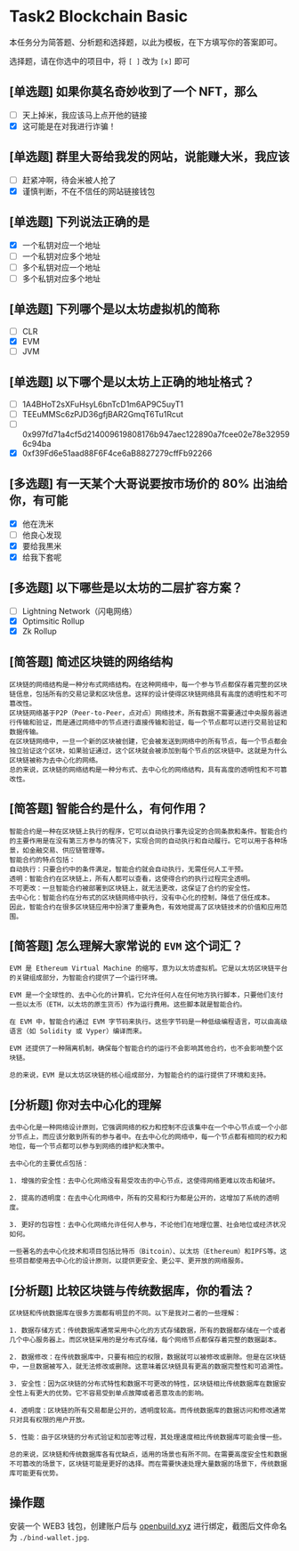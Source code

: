 # Task2 Blockchain Basic

本任务分为简答题、分析题和选择题，以此为模板，在下方填写你的答案即可。

选择题，请在你选中的项目中，将 `[ ]` 改为 `[x]` 即可

## [单选题] 如果你莫名奇妙收到了一个 NFT，那么

- [ ] 天上掉米，我应该马上点开他的链接
- [x] 这可能是在对我进行诈骗！

## [单选题] 群里大哥给我发的网站，说能赚大米，我应该

- [ ] 赶紧冲啊，待会米被人抢了
- [x] 谨慎判断，不在不信任的网站链接钱包

## [单选题] 下列说法正确的是

- [x] 一个私钥对应一个地址
- [ ] 一个私钥对应多个地址
- [ ] 多个私钥对应一个地址
- [ ] 多个私钥对应多个地址

## [单选题] 下列哪个是以太坊虚拟机的简称

- [ ] CLR
- [x] EVM
- [ ] JVM

## [单选题] 以下哪个是以太坊上正确的地址格式？

- [ ] 1A4BHoT2sXFuHsyL6bnTcD1m6AP9C5uyT1
- [ ] TEEuMMSc6zPJD36gfjBAR2GmqT6Tu1Rcut
- [ ] 0x997fd71a4cf5d214009619808176b947aec122890a7fcee02e78e329596c94ba
- [x] 0xf39Fd6e51aad88F6F4ce6aB8827279cffFb92266

## [多选题] 有一天某个大哥说要按市场价的 80% 出油给你，有可能

- [x] 他在洗米
- [ ] 他良心发现
- [x] 要给我黒米
- [x] 给我下套呢

## [多选题] 以下哪些是以太坊的二层扩容方案？

- [ ] Lightning Network（闪电网络）
- [x] Optimsitic Rollup
- [x] Zk Rollup

## [简答题] 简述区块链的网络结构

```
区块链的网络结构是一种分布式网络结构。在这种网络中，每一个参与节点都保存着完整的区块链信息，包括所有的交易记录和区块信息。这样的设计使得区块链网络具有高度的透明性和不可篡改性。
区块链网络基于P2P（Peer-to-Peer，点对点）网络技术，所有数据不需要通过中央服务器进行传输和验证，而是通过网络中的节点进行直接传输和验证，每一个节点都可以进行交易验证和数据传输。
在区块链网络中，一旦一个新的区块被创建，它会被发送到网络中的所有节点，每一个节点都会独立验证这个区块，如果验证通过，这个区块就会被添加到每个节点的区块链中。这就是为什么区块链被称为去中心化的网络。
总的来说，区块链的网络结构是一种分布式、去中心化的网络结构，具有高度的透明性和不可篡改性。
```

## [简答题] 智能合约是什么，有何作用？

```
智能合约是一种在区块链上执行的程序，它可以自动执行事先设定的合同条款和条件。智能合约的主要作用是在没有第三方参与的情况下，实现合同的自动执行和自动履行。它可以用于各种场景，如金融交易、供应链管理等。
智能合约的特点包括：
自动执行：只要合约中的条件满足，智能合约就会自动执行，无需任何人工干预。
透明：智能合约在区块链上，所有人都可以查看，这使得合约的执行过程完全透明。
不可更改：一旦智能合约被部署到区块链上，就无法更改，这保证了合约的安全性。
去中心化：智能合约在分布式的区块链网络中执行，没有中心化的控制，降低了信任成本。
因此，智能合约在很多区块链应用中扮演了重要角色，有效地提高了区块链技术的价值和应用范围。
```

## [简答题] 怎么理解大家常说的 `EVM` 这个词汇？

```
EVM 是 Ethereum Virtual Machine 的缩写，意为以太坊虚拟机。它是以太坊区块链平台的关键组成部分，为智能合约提供了一个运行环境。

EVM 是一个全球性的、去中心化的计算机，它允许任何人在任何地方执行脚本，只要他们支付一些以太币（ETH，以太坊的原生货币）作为运行费用。这些脚本就是智能合约。

在 EVM 中，智能合约通过 EVM 字节码来执行。这些字节码是一种低级编程语言，可以由高级语言（如 Solidity 或 Vyper）编译而来。

EVM 还提供了一种隔离机制，确保每个智能合约的运行不会影响其他合约，也不会影响整个区块链。

总的来说，EVM 是以太坊区块链的核心组成部分，为智能合约的运行提供了环境和支持。
```

## [分析题] 你对去中心化的理解

```
去中心化是一种网络设计原则，它强调网络的权力和控制不应该集中在一个中心节点或一个小部分节点上，而应该分散到所有的参与者中。在去中心化的网络中，每一个节点都有相同的权力和地位，每一个节点都可以参与到网络的维护和决策中。

去中心化的主要优点包括：

1. 增强的安全性：去中心化网络没有易受攻击的中心节点，这使得网络更难以攻击和破坏。

2. 提高的透明度：在去中心化网络中，所有的交易和行为都是公开的，这增加了系统的透明度。

3. 更好的包容性：去中心化网络允许任何人参与，不论他们在地理位置、社会地位或经济状况如何。

一些著名的去中心化技术和项目包括比特币（Bitcoin）、以太坊（Ethereum）和IPFS等。这些项目都使用去中心化的设计原则，以提供更安全、更公平、更开放的网络服务。
```

## [分析题] 比较区块链与传统数据库，你的看法？

```
区块链和传统数据库在很多方面都有明显的不同。以下是我对二者的一些理解：

1. 数据存储方式：传统数据库通常采用中心化的方式存储数据，所有的数据都存储在一个或者几个中心服务器上。而区块链采用的是分布式存储，每个网络节点都保存着完整的数据副本。

2. 数据修改：在传统数据库中，只要有相应的权限，数据就可以被修改或删除。但是在区块链中，一旦数据被写入，就无法修改或删除。这意味着区块链具有更高的数据完整性和可追溯性。

3. 安全性：因为区块链的分布式特性和数据不可更改的特性，区块链相比传统数据库在数据安全性上有更大的优势。它不容易受到单点故障或者恶意攻击的影响。

4. 透明度：区块链的所有交易都是公开的，透明度较高。而传统数据库的数据访问和修改通常只对具有权限的用户开放。

5. 性能：由于区块链的分布式验证和加密等过程，其处理速度相比传统数据库可能会慢一些。

总的来说，区块链和传统数据库各有优缺点，适用的场景也有所不同。在需要高度安全性和数据不可篡改的场景下，区块链可能是更好的选择。而在需要快速处理大量数据的场景下，传统数据库可能更有优势。
```

## 操作题

安装一个 WEB3 钱包，创建账户后与 [openbuild.xyz](https://openbuild.xyz/profile) 进行绑定，截图后文件命名为 `./bind-wallet.jpg`.
